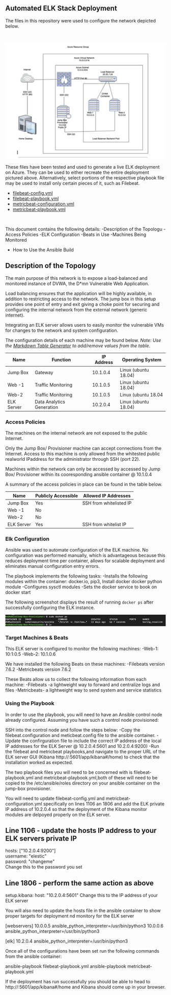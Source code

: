 ## Automated ELK Stack Deployment

The files in this repository were used to configure the network depicted below.

<br>

![](diagrams/network%20diagram.png)

These files have been tested and used to generate a live ELK deployment on Azure. They can be used to either recreate the entire deployment pictured above. Alternatively, select portions of the respective playbook file may be used to install only certain pieces of it, such as Filebeat.
<br>

- [filebeat-config.yml](ansible/filebeat-config.yml)
- [filebeat-playbook.yml](ansible/filebeat-playbook.yml)
- [metricbeat-configuration.yml](ansible/metricbeat-configuration.yml)
- [metricbeat-playbook.yml](ansible/metricbeat-playbook.yml)

<br>

This document contains the following details:
-Description of the Topologu
-Access Policies
-ELK Configuration
 -Beats in Use
 -Machines Being Monitored
- How to Use the Ansible Build

## Description of the Topology

The main purpose of this network is to expose a load-balanced and monitored instance of DVWA, the D*mn Vulnerable Web Application.

Load balancing ensures that the application will be highly available, in addition to restricting access to the network. The jump box in this setup provides one point of entry and exit giving a choke point for securing and configuring the internal network from the external network (generic internet).

Integrating an ELK server allows users to easily monitor the vulnerable VMs for changes to the network and system configuration.

The configuration details of each machine may be found below.
_Note: Use the [Markdown Table Generator](http://www.tablesgenerator.com/markdown_tables) to add/remove values from the table_.

| Name      | Function                  | IP Address | Operating System    |
|-----------|---------------------------|------------|---------------------|
| Jump Box  | Gateway                   | 10.1.0.4   | Linux (ubuntu 18.04)|
| Web -1    | Traffic Monitoring        | 10.1.0.5   | Linux (ubuntu 18.04)|
| Web-2     | Traffic Monitoring        | 10.1.0.5   | Linux (ubuntu 18.04 |
| ELK Server| Data Analytics Generation | 10.2.0.4   | Linux (ubuntu 18.04)|

### Access Policies

The machines on the internal network are not exposed to the public Internet. 

Only the Jump Box/ Provisioner machine can accept connections from the Internet. Access to this machine is only allowed from the whitested public realworld IPaddress for the administrator through SSH (port 22).

Machines within the network can only be accessed by accessed by Jump Box/ Provisioner within its cooresponding ansible container @ 10.1.0.4

A summary of the access policies in place can be found in the table below.

| Name      | Publicly Accessible  | Allowed IP Addresses   |
|---------- |--------------------- |----------------------  |
| Jump Box  | Yes                  | SSH from whitelisted IP|   
| Web -1    | No                   |                        |
| Web-2     | No                   |                        |
| ELK Server| Yes                  | SSH from whitelist IP  |

### Elk Configuration

Ansible was used to automate configuration of the ELK machine. No configuration was performed manually, which is advantageous because this reduces deployment time per container, allows for scalable deployment and eliminates manual configuration entry errors.


The playbook implements the following tasks:
-Installs the following modules within the container: docker.io, pip3, Install docker docker python module
-Configures sysctl modules
-Sets the docker service to book on docker start

The following screenshot displays the result of running `docker ps` after successfully configuring the ELK instance.

![](images/Docker%20screen%20shot.png)

### Target Machines & Beats
This ELK server is configured to monitor the following machines:
-Web-1: 10:1:0.5
-Web-2: 10.1.0.6

We have installed the following Beats on these machines:
-Filebeats version 7.6.2
-Metricbeats version 7.6.2

These Beats allow us to collect the following information from each machine:
-Filebeats -a lightweight way to forward and centralize logs and files
-Metricbeats- a lightweight way to send system and service statistics

### Using the Playbook
In order to use the playbook, you will need to have an Ansible control node already configured. Assuming you have such a control node provisioned: 

SSH into the control node and follow the steps below:
-Copy the filebeat.configuration and meticbeat.config file to the ansible container.
-Update the confirguration file to include the correct IP address of the local IP addresses for the ELK Server @ 10.2.0.4:5601 and 10.2.0.4:9200)
-Run the filebeat and metricbeat playbooks,and navigate to the proper URL of the ELK server GUI (Kibana http://<public ELK IP address>:5601/app/kibana#/home) to check that the installation worked as expected.


The two playbook files you will need to be concerned with is filebeat-playbook.yml and metricbeat-playbook.yml,both of these will need to be copied to the /etc/ansible/roles directory on your ansible container on the jump-box provisioner. 

You will need to update filebeat-config.yml and metricbeat-configuration.yml specifically on lines 1106 an 1806 and add the ELK private IP address of 10.2.0.4 so that the deployment of the Kibana monitor modules are delpoyed properly on the ELK server. 

## Line 1106 - update the hosts IP address to your ELK servers private IP
hosts: ["10.2.0.4:9200"]
<br>
username: "elestic"
<br>
password: "changeme"
<br> 
 Change this to the password you set

## Line 1806 - perform the same action as above
setup.kibana:
   host: "10.2.0.4:5601" 
 Change this to the IP address of your ELK server
   
You will also need to update the hosts file in the ansible container to show proper targets for deployment nd monitory for the ELK server

[webservers]
10.0.0.5 ansible_python_interpreter=/usr/bin/python3
10.0.0.6 ansible_python_interpreter=/usr/bin/python3

[elk]
10.2.0.4 ansible_python_interpreter=/usr/bin/python3

Once all of the configurations have been set run the following commands from the ansible container:

ansible-playbook filebeat-playbook.yml
ansible-playbook metricbeat-playbook.yml

If the deployment has run successfully you should be able to head to http://<public ELK IP address>:5601/app/kibana#/home and Kibana should come up in your browser. 